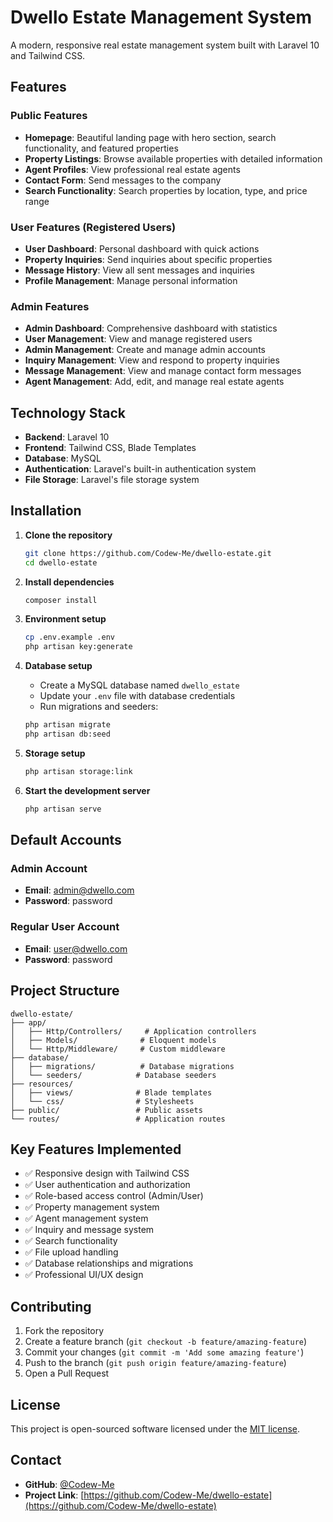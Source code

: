 # Dwello Estate Management System

A modern, responsive real estate management system built with Laravel 10 and Tailwind CSS.

## Features

### Public Features
- **Homepage**: Beautiful landing page with hero section, search functionality, and featured properties
- **Property Listings**: Browse available properties with detailed information
- **Agent Profiles**: View professional real estate agents
- **Contact Form**: Send messages to the company
- **Search Functionality**: Search properties by location, type, and price range

### User Features (Registered Users)
- **User Dashboard**: Personal dashboard with quick actions
- **Property Inquiries**: Send inquiries about specific properties
- **Message History**: View all sent messages and inquiries
- **Profile Management**: Manage personal information

### Admin Features
- **Admin Dashboard**: Comprehensive dashboard with statistics
- **User Management**: View and manage registered users
- **Admin Management**: Create and manage admin accounts
- **Inquiry Management**: View and respond to property inquiries
- **Message Management**: View and manage contact form messages
- **Agent Management**: Add, edit, and manage real estate agents

## Technology Stack

- **Backend**: Laravel 10
- **Frontend**: Tailwind CSS, Blade Templates
- **Database**: MySQL
- **Authentication**: Laravel's built-in authentication system
- **File Storage**: Laravel's file storage system

## Installation

1. **Clone the repository**
   ```bash
   git clone https://github.com/Codew-Me/dwello-estate.git
   cd dwello-estate
   ```

2. **Install dependencies**
   ```bash
   composer install
   ```

3. **Environment setup**
   ```bash
   cp .env.example .env
   php artisan key:generate
   ```

4. **Database setup**
   - Create a MySQL database named `dwello_estate`
   - Update your `.env` file with database credentials
   - Run migrations and seeders:
   ```bash
   php artisan migrate
   php artisan db:seed
   ```

5. **Storage setup**
   ```bash
   php artisan storage:link
   ```

6. **Start the development server**
   ```bash
   php artisan serve
   ```

## Default Accounts

### Admin Account
- **Email**: admin@dwello.com
- **Password**: password

### Regular User Account
- **Email**: user@dwello.com
- **Password**: password

## Project Structure

```
dwello-estate/
├── app/
│   ├── Http/Controllers/     # Application controllers
│   ├── Models/              # Eloquent models
│   └── Http/Middleware/     # Custom middleware
├── database/
│   ├── migrations/          # Database migrations
│   └── seeders/            # Database seeders
├── resources/
│   ├── views/              # Blade templates
│   └── css/                # Stylesheets
├── public/                 # Public assets
└── routes/                 # Application routes
```

## Key Features Implemented

- ✅ Responsive design with Tailwind CSS
- ✅ User authentication and authorization
- ✅ Role-based access control (Admin/User)
- ✅ Property management system
- ✅ Agent management system
- ✅ Inquiry and message system
- ✅ Search functionality
- ✅ File upload handling
- ✅ Database relationships and migrations
- ✅ Professional UI/UX design

## Contributing

1. Fork the repository
2. Create a feature branch (`git checkout -b feature/amazing-feature`)
3. Commit your changes (`git commit -m 'Add some amazing feature'`)
4. Push to the branch (`git push origin feature/amazing-feature`)
5. Open a Pull Request

## License

This project is open-sourced software licensed under the [MIT license](https://opensource.org/licenses/MIT).

## Contact

- **GitHub**: [@Codew-Me](https://github.com/Codew-Me)
- **Project Link**: [https://github.com/Codew-Me/dwello-estate](https://github.com/Codew-Me/dwello-estate)
